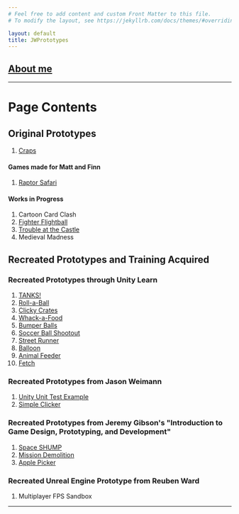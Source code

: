 ```yaml
---
# Feel free to add content and custom Front Matter to this file.
# To modify the layout, see https://jekyllrb.com/docs/themes/#overriding-theme-defaults

layout: default
title: JWPrototypes
---
```


## [About me](./about)

* * *

# Page Contents
## Original Prototypes
1. [Craps](./Craps)
#### Games made for Matt and Finn
1. [Raptor Safari](./RaptorSafari)

#### Works in Progress
1. Cartoon Card Clash
1. [Fighter Flightball](./FFB)
1. [Trouble at the Castle](./TATC)
1. Medieval Madness

## Recreated Prototypes and Training Acquired
### Recreated Prototypes through Unity Learn
1. [TANKS!](./Tanks)
1. [Roll-a-Ball](./Rollaball)
1. [Clicky Crates](./CWC-P5)
1. [Whack-a-Food](./CWC-C5)
1. [Bumper Balls](./CWC-P4)
1. [Soccer Ball Shootout](./CWC-C4)
1. [Street Runner](./CWC-P3)
1. [Balloon](./CWC-C3)
1. [Animal Feeder](./CWC-P2)
1. [Fetch](./CWC-C2)

### Recreated Prototypes from Jason Weimann
1. [Unity Unit Test Example](./unitTest)
1. [Simple Clicker](./jw-micro)

### Recreated Prototypes from Jeremy Gibson's "Introduction to Game Design, Prototyping, and Development"
1. [Space SHUMP](./JG-3)
1. [Mission Demolition](./JG-2)
1. [Apple Picker](./JG-1)

### Recreated Unreal Engine Prototype from Reuben Ward
1. Multiplayer FPS Sandbox

* * *


